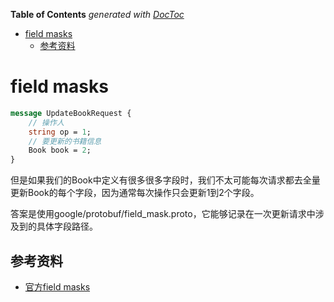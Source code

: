 <!-- START doctoc generated TOC please keep comment here to allow auto update -->
<!-- DON'T EDIT THIS SECTION, INSTEAD RE-RUN doctoc TO UPDATE -->
**Table of Contents**  *generated with [DocToc](https://github.com/thlorenz/doctoc)*

- [field masks](#field-masks)
  - [参考资料](#%E5%8F%82%E8%80%83%E8%B5%84%E6%96%99)

<!-- END doctoc generated TOC please keep comment here to allow auto update -->

# field masks


```protobuf
message UpdateBookRequest {
    // 操作人 
    string op = 1;
    // 要更新的书籍信息
    Book book = 2;
}
```

但是如果我们的Book中定义有很多很多字段时，我们不太可能每次请求都去全量更新Book的每个字段，因为通常每次操作只会更新1到2个字段。

答案是使用google/protobuf/field_mask.proto，它能够记录在一次更新请求中涉及到的具体字段路径。

## 参考资料
- [官方field masks](https://google.aip.dev/161)